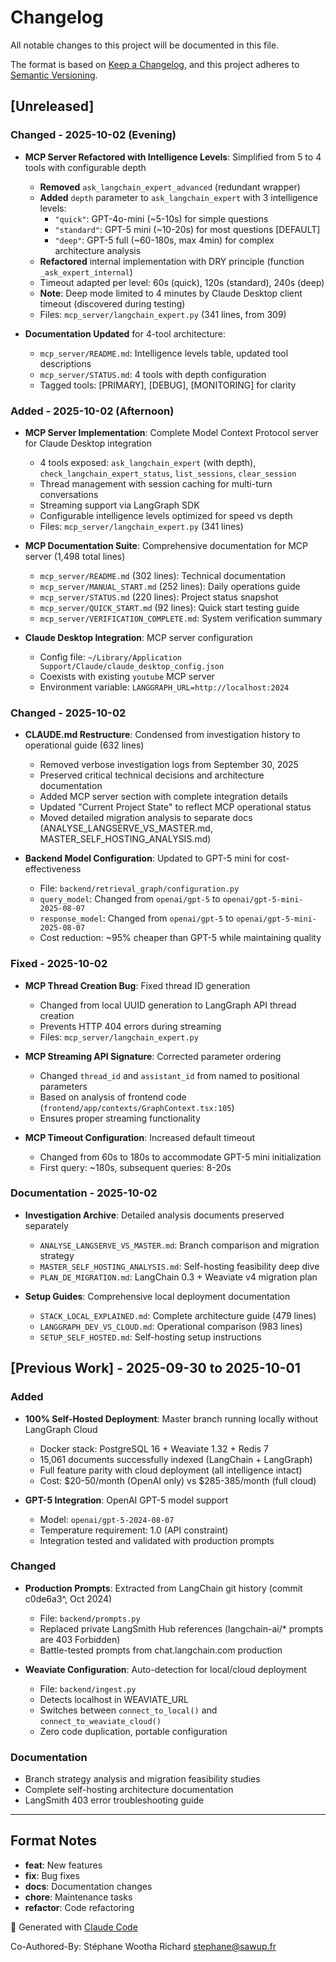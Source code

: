 # Changelog

All notable changes to this project will be documented in this file.

The format is based on [Keep a Changelog](https://keepachangelog.com/en/1.0.0/),
and this project adheres to [Semantic Versioning](https://semver.org/spec/v2.0.0.html).

## [Unreleased]

### Changed - 2025-10-02 (Evening)

- **MCP Server Refactored with Intelligence Levels**: Simplified from 5 to 4 tools with configurable depth
  - **Removed** `ask_langchain_expert_advanced` (redundant wrapper)
  - **Added** `depth` parameter to `ask_langchain_expert` with 3 intelligence levels:
    - `"quick"`: GPT-4o-mini (~5-10s) for simple questions
    - `"standard"`: GPT-5 mini (~10-20s) for most questions [DEFAULT]
    - `"deep"`: GPT-5 full (~60-180s, max 4min) for complex architecture analysis
  - **Refactored** internal implementation with DRY principle (function `_ask_expert_internal`)
  - Timeout adapted per level: 60s (quick), 120s (standard), 240s (deep)
  - **Note**: Deep mode limited to 4 minutes by Claude Desktop client timeout (discovered during testing)
  - Files: `mcp_server/langchain_expert.py` (341 lines, from 309)

- **Documentation Updated** for 4-tool architecture:
  - `mcp_server/README.md`: Intelligence levels table, updated tool descriptions
  - `mcp_server/STATUS.md`: 4 tools with depth configuration
  - Tagged tools: [PRIMARY], [DEBUG], [MONITORING] for clarity

### Added - 2025-10-02 (Afternoon)

- **MCP Server Implementation**: Complete Model Context Protocol server for Claude Desktop integration
  - 4 tools exposed: `ask_langchain_expert` (with depth), `check_langchain_expert_status`, `list_sessions`, `clear_session`
  - Thread management with session caching for multi-turn conversations
  - Streaming support via LangGraph SDK
  - Configurable intelligence levels optimized for speed vs depth
  - Files: `mcp_server/langchain_expert.py` (341 lines)

- **MCP Documentation Suite**: Comprehensive documentation for MCP server (1,498 total lines)
  - `mcp_server/README.md` (302 lines): Technical documentation
  - `mcp_server/MANUAL_START.md` (252 lines): Daily operations guide
  - `mcp_server/STATUS.md` (220 lines): Project status snapshot
  - `mcp_server/QUICK_START.md` (92 lines): Quick start testing guide
  - `mcp_server/VERIFICATION_COMPLETE.md`: System verification summary

- **Claude Desktop Integration**: MCP server configuration
  - Config file: `~/Library/Application Support/Claude/claude_desktop_config.json`
  - Coexists with existing `youtube` MCP server
  - Environment variable: `LANGGRAPH_URL=http://localhost:2024`

### Changed - 2025-10-02

- **CLAUDE.md Restructure**: Condensed from investigation history to operational guide (632 lines)
  - Removed verbose investigation logs from September 30, 2025
  - Preserved critical technical decisions and architecture documentation
  - Added MCP server section with complete integration details
  - Updated "Current Project State" to reflect MCP operational status
  - Moved detailed migration analysis to separate docs (ANALYSE_LANGSERVE_VS_MASTER.md, MASTER_SELF_HOSTING_ANALYSIS.md)

- **Backend Model Configuration**: Updated to GPT-5 mini for cost-effectiveness
  - File: `backend/retrieval_graph/configuration.py`
  - `query_model`: Changed from `openai/gpt-5` to `openai/gpt-5-mini-2025-08-07`
  - `response_model`: Changed from `openai/gpt-5` to `openai/gpt-5-mini-2025-08-07`
  - Cost reduction: ~95% cheaper than GPT-5 while maintaining quality

### Fixed - 2025-10-02

- **MCP Thread Creation Bug**: Fixed thread ID generation
  - Changed from local UUID generation to LangGraph API thread creation
  - Prevents HTTP 404 errors during streaming
  - Files: `mcp_server/langchain_expert.py`

- **MCP Streaming API Signature**: Corrected parameter ordering
  - Changed `thread_id` and `assistant_id` from named to positional parameters
  - Based on analysis of frontend code (`frontend/app/contexts/GraphContext.tsx:105`)
  - Ensures proper streaming functionality

- **MCP Timeout Configuration**: Increased default timeout
  - Changed from 60s to 180s to accommodate GPT-5 mini initialization
  - First query: ~180s, subsequent queries: 8-20s

### Documentation - 2025-10-02

- **Investigation Archive**: Detailed analysis documents preserved separately
  - `ANALYSE_LANGSERVE_VS_MASTER.md`: Branch comparison and migration strategy
  - `MASTER_SELF_HOSTING_ANALYSIS.md`: Self-hosting feasibility deep dive
  - `PLAN_DE_MIGRATION.md`: LangChain 0.3 + Weaviate v4 migration plan

- **Setup Guides**: Comprehensive local deployment documentation
  - `STACK_LOCAL_EXPLAINED.md`: Complete architecture guide (479 lines)
  - `LANGGRAPH_DEV_VS_CLOUD.md`: Operational comparison (983 lines)
  - `SETUP_SELF_HOSTED.md`: Self-hosting setup instructions

## [Previous Work] - 2025-09-30 to 2025-10-01

### Added

- **100% Self-Hosted Deployment**: Master branch running locally without LangGraph Cloud
  - Docker stack: PostgreSQL 16 + Weaviate 1.32 + Redis 7
  - 15,061 documents successfully indexed (LangChain + LangGraph)
  - Full feature parity with cloud deployment (all intelligence intact)
  - Cost: $20-50/month (OpenAI only) vs $285-385/month (full cloud)

- **GPT-5 Integration**: OpenAI GPT-5 model support
  - Model: `openai/gpt-5-2024-08-07`
  - Temperature requirement: 1.0 (API constraint)
  - Integration tested and validated with production prompts

### Changed

- **Production Prompts**: Extracted from LangChain git history (commit c0de6a3^, Oct 2024)
  - File: `backend/prompts.py`
  - Replaced private LangSmith Hub references (langchain-ai/* prompts are 403 Forbidden)
  - Battle-tested prompts from chat.langchain.com production

- **Weaviate Configuration**: Auto-detection for local/cloud deployment
  - File: `backend/ingest.py`
  - Detects localhost in WEAVIATE_URL
  - Switches between `connect_to_local()` and `connect_to_weaviate_cloud()`
  - Zero code duplication, portable configuration

### Documentation

- Branch strategy analysis and migration feasibility studies
- Complete self-hosting architecture documentation
- LangSmith 403 error troubleshooting guide

---

## Format Notes

- **feat**: New features
- **fix**: Bug fixes
- **docs**: Documentation changes
- **chore**: Maintenance tasks
- **refactor**: Code refactoring

🤖 Generated with [Claude Code](https://claude.com/claude-code)

Co-Authored-By: Stéphane Wootha Richard <stephane@sawup.fr>
